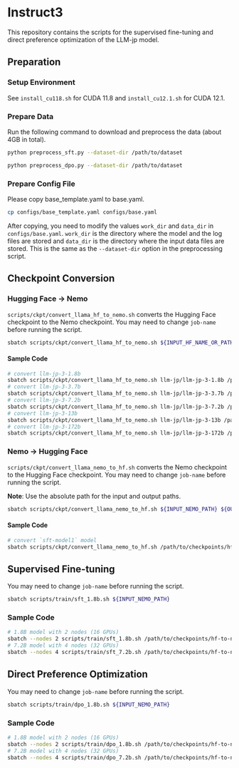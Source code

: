 # Instruct3

This repository contains the scripts for the supervised fine-tuning and direct preference optimization of the LLM-jp model.

## Preparation

### Setup Environment

See `install_cu118.sh` for CUDA 11.8 and `install_cu12.1.sh` for CUDA 12.1.

### Prepare Data

Run the following command to download and preprocess the data (about 4GB in total).

```bash
python preprocess_sft.py --dataset-dir /path/to/dataset

python preprocess_dpo.py --dataset-dir /path/to/dataset
```

### Prepare Config File

Please copy base_template.yaml to base.yaml.

```bash
cp configs/base_template.yaml configs/base.yaml
```
After copying, you need to modify the values `work_dir` and `data_dir` in `configs/base.yaml`.
`work_dir` is the directory where the model and the log files are stored and `data_dir` is the directory where the input data files are stored. This is the same as the `--dataset-dir` option in the preprocessing script.

## Checkpoint Conversion

### Hugging Face -> Nemo

`scripts/ckpt/convert_llama_hf_to_nemo.sh` converts the Hugging Face checkpoint to the Nemo checkpoint.
You may need to change ``job-name`` before running the script.

```bash
sbatch scripts/ckpt/convert_llama_hf_to_nemo.sh ${INPUT_HF_NAME_OR_PATH} ${OUTPUT_NEMO_PATH} ${HPARAMS_FILE}
```

#### Sample Code
```bash
# convert llm-jp-3-1.8b
sbatch scripts/ckpt/convert_llama_hf_to_nemo.sh llm-jp/llm-jp-3-1.8b /path/to/checkpoints/hf-to-nemo/llm-jp--llm-jp-3-1.8b ./megatron_configs/llm-jp-3-1.8b.yaml
# convert llm-jp-3-3.7b
sbatch scripts/ckpt/convert_llama_hf_to_nemo.sh llm-jp/llm-jp-3-3.7b /path/to/checkpoints/hf-to-nemo/llm-jp--llm-jp-3-3.7b ./megatron_configs/llm-jp-3-3.7b.yaml
# convert llm-jp-3-7.2b
sbatch scripts/ckpt/convert_llama_hf_to_nemo.sh llm-jp/llm-jp-3-7.2b /path/to/checkpoints/hf-to-nemo/llm-jp--llm-jp-3-7.2b ./megatron_configs/llm-jp-3-7.2b.yaml
# convert llm-jp-3-13b
sbatch scripts/ckpt/convert_llama_hf_to_nemo.sh llm-jp/llm-jp-3-13b /path/to/checkpoints/hf-to-nemo/llm-jp--llm-jp-3-13b ./megatron_configs/llm-jp-3-13b.yaml
# convert llm-jp-3-172b
sbatch scripts/ckpt/convert_llama_hf_to_nemo.sh llm-jp/llm-jp-3-172b /path/to/checkpoints/hf-to-nemo/llm-jp--llm-jp-3-172b ./megatron_configs/llm-jp-3-172b.yaml
```

### Nemo -> Hugging Face

`scripts/ckpt/convert_llama_nemo_to_hf.sh` converts the Nemo checkpoint to the Hugging Face checkpoint.
You may need to change ``job-name`` before running the script.

**Note**: Use the absolute path for the input and output paths.

```bash
sbatch scripts/ckpt/convert_llama_nemo_to_hf.sh ${INPUT_NEMO_PATH} ${OUTPUT_HF_PATH}
```

#### Sample Code
```bash
# convert `sft-model1` model
sbatch scripts/ckpt/convert_llama_nemo_to_hf.sh /path/to/checkpoints/hf-to-nemo/sft-model1 /path/to/checkpoints/nemo-to-hf/sft-model1
```

## Supervised Fine-tuning

You may need to change ``job-name`` before running the script.

```bash
sbatch scripts/train/sft_1.8b.sh ${INPUT_NEMO_PATH}
```

### Sample Code
```bash
# 1.8B model with 2 nodes (16 GPUs)
sbatch --nodes 2 scripts/train/sft_1.8b.sh /path/to/checkpoints/hf-to-nemo/llm-jp--llm-jp-3-1.8b
# 7.2B model with 4 nodes (32 GPUs)
sbatch --nodes 4 scripts/train/sft_7.2b.sh /path/to/checkpoints/hf-to-nemo/llm-jp--llm-jp-3-7.2b
```

## Direct Preference Optimization

You may need to change ``job-name`` before running the script.

```bash
sbatch scripts/train/dpo_1.8b.sh ${INPUT_NEMO_PATH}
```

### Sample Code
```bash
# 1.8B model with 2 nodes (16 GPUs)
sbatch --nodes 2 scripts/train/dpo_1.8b.sh /path/to/checkpoints/hf-to-nemo/sft-model1
# 7.2B model with 4 nodes (32 GPUs)
sbatch --nodes 4 scripts/train/dpo_7.2b.sh /path/to/checkpoints/hf-to-nemo/sft-model2
```

